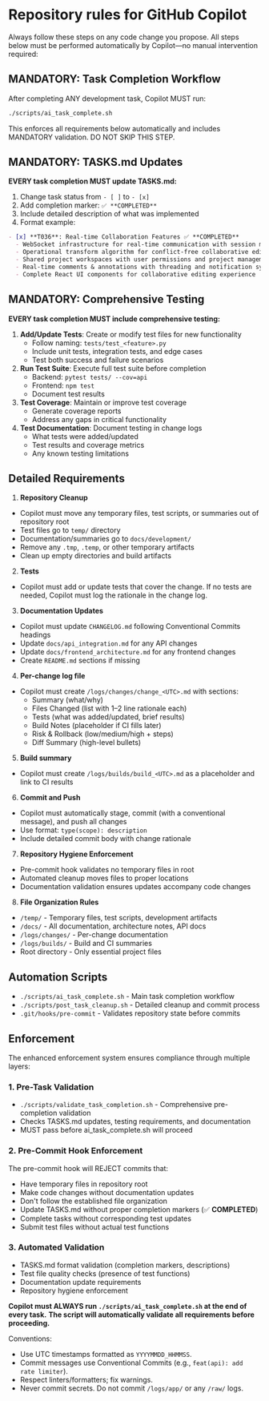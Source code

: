 # Repository rules for GitHub Copilot

Always follow these steps on any code change you propose. All steps below must be performed automatically by Copilot—no manual intervention required:

## MANDATORY: Task Completion Workflow

After completing ANY development task, Copilot MUST run:
```bash
./scripts/ai_task_complete.sh
```

This enforces all requirements below automatically and includes MANDATORY validation. DO NOT SKIP THIS STEP.

## MANDATORY: TASKS.md Updates

**EVERY task completion MUST update TASKS.md:**
1. Change task status from `- [ ]` to `- [x]`
2. Add completion marker: `✅ **COMPLETED**`
3. Include detailed description of what was implemented
4. Format example:
```markdown
- [x] **T036**: Real-time Collaboration Features ✅ **COMPLETED**
  - WebSocket infrastructure for real-time communication with session management
  - Operational transform algorithm for conflict-free collaborative editing
  - Shared project workspaces with user permissions and project management
  - Real-time comments & annotations with threading and notification system
  - Complete React UI components for collaborative editing experience
```

## MANDATORY: Comprehensive Testing

**EVERY task completion MUST include comprehensive testing:**
1. **Add/Update Tests**: Create or modify test files for new functionality
   - Follow naming: `tests/test_<feature>.py`
   - Include unit tests, integration tests, and edge cases
   - Test both success and failure scenarios
2. **Run Test Suite**: Execute full test suite before completion
   - Backend: `pytest tests/ --cov=api`
   - Frontend: `npm test` 
   - Document test results
3. **Test Coverage**: Maintain or improve test coverage
   - Generate coverage reports
   - Address any gaps in critical functionality
4. **Test Documentation**: Document testing in change logs
   - What tests were added/updated
   - Test results and coverage metrics
   - Any known testing limitations

## Detailed Requirements

1) **Repository Cleanup**
- Copilot must move any temporary files, test scripts, or summaries out of repository root
- Test files go to `temp/` directory
- Documentation/summaries go to `docs/development/`
- Remove any `.tmp`, `.temp`, or other temporary artifacts
- Clean up empty directories and build artifacts

2) **Tests**
- Copilot must add or update tests that cover the change. If no tests are needed, Copilot must log the rationale in the change log.

3) **Documentation Updates**
- Copilot must update `CHANGELOG.md` following Conventional Commits headings
- Update `docs/api_integration.md` for any API changes
- Update `docs/frontend_architecture.md` for any frontend changes
- Create `README.md` sections if missing

4) **Per-change log file**
- Copilot must create `/logs/changes/change_<UTC>.md` with sections:
  - Summary (what/why)
  - Files Changed (list with 1–2 line rationale each)
  - Tests (what was added/updated, brief results)
  - Build Notes (placeholder if CI fills later)
  - Risk & Rollback (low/medium/high + steps)
  - Diff Summary (high-level bullets)

5) **Build summary**
- Copilot must create `/logs/builds/build_<UTC>.md` as a placeholder and link to CI results

6) **Commit and Push**
- Copilot must automatically stage, commit (with a conventional message), and push all changes
- Use format: `type(scope): description`
- Include detailed commit body with change rationale

7) **Repository Hygiene Enforcement**
- Pre-commit hook validates no temporary files in root
- Automated cleanup moves files to proper locations
- Documentation validation ensures updates accompany code changes

8) **File Organization Rules**
- `/temp/` - Temporary files, test scripts, development artifacts
- `/docs/` - All documentation, architecture notes, API docs
- `/logs/changes/` - Per-change documentation 
- `/logs/builds/` - Build and CI summaries
- Root directory - Only essential project files

## Automation Scripts

- `./scripts/ai_task_complete.sh` - Main task completion workflow
- `./scripts/post_task_cleanup.sh` - Detailed cleanup and commit process
- `.git/hooks/pre-commit` - Validates repository state before commits

## Enforcement

The enhanced enforcement system ensures compliance through multiple layers:

### 1. Pre-Task Validation
- `./scripts/validate_task_completion.sh` - Comprehensive pre-completion validation
- Checks TASKS.md updates, testing requirements, and documentation
- MUST pass before ai_task_complete.sh will proceed

### 2. Pre-Commit Hook Enforcement  
The pre-commit hook will REJECT commits that:
- Have temporary files in repository root
- Make code changes without documentation updates
- Don't follow the established file organization
- Update TASKS.md without proper completion markers (✅ **COMPLETED**)
- Complete tasks without corresponding test updates
- Submit test files without actual test functions

### 3. Automated Validation
- TASKS.md format validation (completion markers, descriptions)
- Test file quality checks (presence of test functions)
- Documentation update requirements
- Repository hygiene enforcement

**Copilot must ALWAYS run `./scripts/ai_task_complete.sh` at the end of every task.**
**The script will automatically validate all requirements before proceeding.**

Conventions:
- Use UTC timestamps formatted as `YYYYMMDD_HHMMSS`.
- Commit messages use Conventional Commits (e.g., `feat(api): add rate limiter`).
- Respect linters/formatters; fix warnings.
- Never commit secrets. Do not commit `/logs/app/` or any `/raw/` logs.
